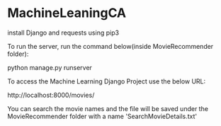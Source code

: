 # MachineLeaningCA

install Django and requests using pip3

To run the server, run the command below(inside MovieRecommender folder):

python manage.py runserver



To access the Machine Learning Django Project use the below URL:

http://localhost:8000/movies/


You can search the movie names and the file will be saved under the MovieRecommender folder with a name 'SearchMovieDetails.txt'
